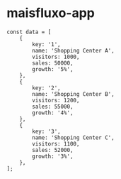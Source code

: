 # maisfluxo-app

    const data = [
        {
            key: '1',
            name: 'Shopping Center A',
            visitors: 1000,
            sales: 50000,
            growth: '5%',
        },
        {
            key: '2',
            name: 'Shopping Center B',
            visitors: 1200,
            sales: 55000,
            growth: '4%',
        },
        {
            key: '3',
            name: 'Shopping Center C',
            visitors: 1100,
            sales: 52000,
            growth: '3%',
        },
    ];